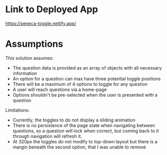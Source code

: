 # Link to Deployed App

https://seneca-toggle.netlify.app/


# Assumptions

This solution assumes:
* The question data is provided as an array of objects with all necessary information
* An option for a question can max have three potential toggle positions
* There will be a maximum of 4 options to toggle for any question
* A user will reach questions via a home-page
* Options shouldn't be pre-selected when the user is presented with a question

Limitations:
* Currently, the toggles to do not display a sliding animation
* There is no persistence of the page state when navigating between questions, so a question will lock when correct, but coming back to it through navigation will refresh it.
* At 320px the toggles do not modify to top-down layout but there is a margin beneath the second option, that I was unable to remove

